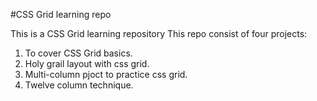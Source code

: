 #CSS Grid learning repo

This is a CSS Grid learning repository 
This repo consist of four projects:
1. To cover CSS Grid basics.
2. Holy grail layout with css grid.
3. Multi-column pjoct to practice css grid.
4. Twelve column technique.
